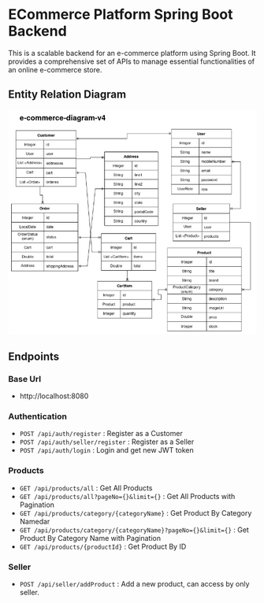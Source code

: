 # ECommerce Platform Spring Boot Backend
This is a scalable backend for an e-commerce  platform using Spring Boot. It provides a comprehensive set of APIs to manage essential functionalities of an online e-commerce store.

## Entity Relation Diagram
<img src="/src/main/resources/static/img/e-commerce-diagram-v4.png" alt="diagram">

## Endpoints
### Base Url
- http://localhost:8080
### Authentication
- `POST /api/auth/register` : Register as a Customer
- `POST /api/auth/seller/register` : Register as a Seller
- `POST /api/auth/login` : Login and get new JWT token
### Products
- `GET /api/products/all` : Get All Products
- `GET /api/products/all?pageNo={}&limit={}` : Get All Products with Pagination
- `GET /api/products/category/{categoryName}` : Get Product By Category Namedar
- `GET /api/products/category/{categoryName}?pageNo={}&limit={}` : Get Product By Category Name with Pagination
- `GET /api/products/{productId}` : Get Product By ID
### Seller
- `POST /api/seller/addProduct` : Add a new product, can access by only seller.